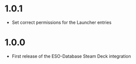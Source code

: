 # 1.0.1
- Set correct permissions for the Launcher entries

# 1.0.0
- First release of the ESO-Database Steam Deck integration
